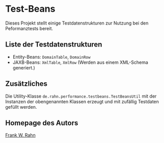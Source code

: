 # Test-Beans
Dieses Projekt stellt einige Testdatenstrukturen zur Nutzung bei den Peformanztests bereit.

## Liste der Testdatenstrukturen

* Entity-Beans: `DomainTable`, `DomainRow`
* JAXB-Beans: `XmlTable`, `XmlRow` (Werden aus einem XML-Schema generiert.)

## Zusätzliches
Die Utility-Klasse `de.rahn.performance.testbeans.TestBeansUtil` mit der Instanzen der obengenannten Klassen erzeugt und mit zufällig Testdaten gefüllt werden.

## Homepage des Autors
[Frank W. Rahn](http://www.frank-rahn.de)